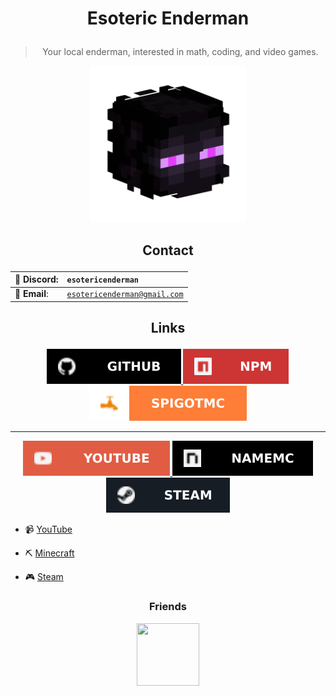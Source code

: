 # <p align="center"> Esoteric Enderman </p>

> <p align="center"> Your local enderman, interested in math, coding, and video games. </p>

<p align="center"> <img alt="My profile picture." src="Assets/Profile Picture.png" width="250" height="250" > </p>

## <p align="center"> Contact </p>

<div align="center">

💬 <b>Discord</b>: | <code>esotericenderman</code>
:--- | :---
📧 <b>Email</b>: | <code>esotericenderman@gmail.com</code>

</div>

## <p align="center"> Links </p>

<p align="center">
    <a href="https://www.github.com/EsotericEnderman"> <img src="Assets/Badges/GitHub.svg"> </a>
    <a href="https://www.npmjs.com/~esotericenderman"> <img src="Assets/Badges/npm.svg"> </a>
    <a href="https://www.spigotmc.org/members/esotericenderman.2123396/"> <img src="Assets/Badges/SpigotMC.svg"> </a>
</p>

___

<p align="center">
    <a href="https://www.youtube.com/@esotericenderman"> <img src="Assets/Badges/YouTube.svg"> </a>
    <a href="https://namemc.com/profile/EsotericEnderman.1"> <img src="Assets/Badges/NameMC.svg"> </a>
    <a href="https://steamcommunity.com/id/esotericenderman/"> <img src="Assets/Badges/Steam.svg"> </a>
</p>

- 📹 [YouTube](https://www.youtube.com/@esotericenderman)

- ⛏️ [Minecraft](https://namemc.com/profile/EsotericEnderman.1)

- 🎮 [Steam](https://steamcommunity.com/id/esotericenderman/)

### <p align="center"> Friends </p>

<p align = "center"> <a href="https://github.com/rolyPolyVole"> <img src="https://github.com/rolyPolyVole.png" width="100" height="100" > </a> </p>
